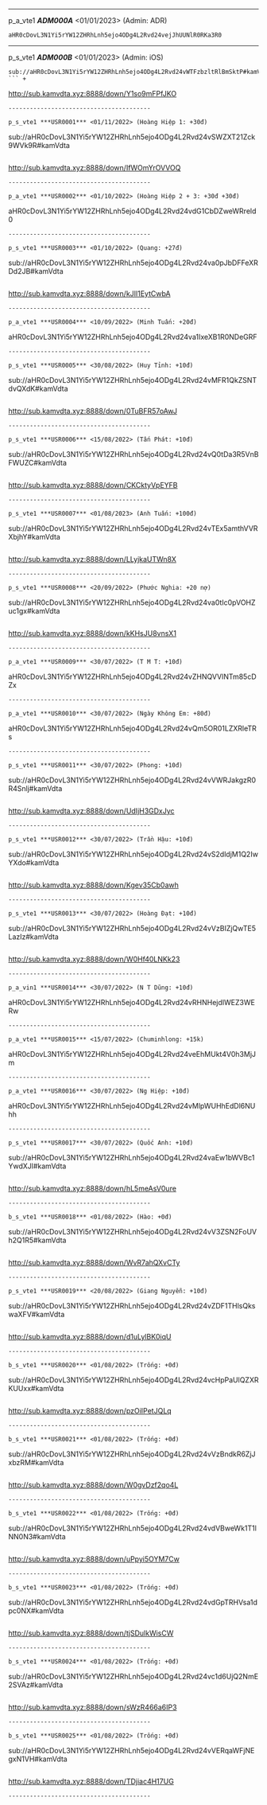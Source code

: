 ----------------------------------------
p_a_vte1 ***ADM000A*** <01/01/2023> (Admin: ADR)
```
aHR0cDovL3N1Yi5rYW12ZHRhLnh5ejo4ODg4L2Rvd24vejJhUUNlR0RKa3R0
```
----------------------------------------

p_s_vte1 ***ADM000B*** <01/01/2023> (Admin: iOS)
```
sub://aHR0cDovL3N1Yi5rYW12ZHRhLnh5ejo4ODg4L2Rvd24vWTFzbzltRlBmSktP#kamVdta
``` + 
```
http://sub.kamvdta.xyz:8888/down/Y1so9mFPfJKO
```
----------------------------------------

p_s_vte1 ***USR0001*** <01/11/2022> (Hoàng Hiệp 1: +30đ)
```
sub://aHR0cDovL3N1Yi5rYW12ZHRhLnh5ejo4ODg4L2Rvd24vSWZXT21Zck9WVk9R#kamVdta
``` + 
```
http://sub.kamvdta.xyz:8888/down/IfWOmYrOVVOQ
```
----------------------------------------

p_a_vte1 ***USR0002*** <01/10/2022> (Hoàng Hiệp 2 + 3: +30đ +30đ)
```
aHR0cDovL3N1Yi5rYW12ZHRhLnh5ejo4ODg4L2Rvd24vdG1CbDZweWRreld0
```
----------------------------------------

p_s_vte1 ***USR0003*** <01/10/2022> (Quang: +27đ)
```
sub://aHR0cDovL3N1Yi5rYW12ZHRhLnh5ejo4ODg4L2Rvd24va0pJbDFFeXRDd2JB#kamVdta
``` + 
```
http://sub.kamvdta.xyz:8888/down/kJIl1EytCwbA
```
----------------------------------------

p_a_vte1 ***USR0004*** <10/09/2022> (Minh Tuấn: +20đ)
```
aHR0cDovL3N1Yi5rYW12ZHRhLnh5ejo4ODg4L2Rvd24va1IxeXB1R0NDeGRF
```
----------------------------------------

p_s_vte1 ***USR0005*** <30/08/2022> (Huy Tỉnh: +10đ)
```
sub://aHR0cDovL3N1Yi5rYW12ZHRhLnh5ejo4ODg4L2Rvd24vMFR1QkZSNTdvQXdK#kamVdta
``` + 
```
http://sub.kamvdta.xyz:8888/down/0TuBFR57oAwJ
```
----------------------------------------

p_s_vte1 ***USR0006*** <15/08/2022> (Tấn Phát: +10đ)
```
sub://aHR0cDovL3N1Yi5rYW12ZHRhLnh5ejo4ODg4L2Rvd24vQ0tDa3R5VnBFWUZC#kamVdta
``` + 
```
http://sub.kamvdta.xyz:8888/down/CKCktyVpEYFB
```
----------------------------------------

p_s_vte1 ***USR0007*** <01/08/2023> (Anh Tuấn: +100đ)
```
sub://aHR0cDovL3N1Yi5rYW12ZHRhLnh5ejo4ODg4L2Rvd24vTEx5amthVVRXbjhY#kamVdta
``` + 
```
http://sub.kamvdta.xyz:8888/down/LLyjkaUTWn8X
```
----------------------------------------

p_s_vte1 ***USR0008*** <20/09/2022> (Phước Nghia: +20 nợ)
```
sub://aHR0cDovL3N1Yi5rYW12ZHRhLnh5ejo4ODg4L2Rvd24va0tIc0pVOHZuc1gx#kamVdta
``` + 
```
http://sub.kamvdta.xyz:8888/down/kKHsJU8vnsX1
```
----------------------------------------

p_a_vte1 ***USR0009*** <30/07/2022> (T M T: +10đ)
```
aHR0cDovL3N1Yi5rYW12ZHRhLnh5ejo4ODg4L2Rvd24vZHNQVVlNTm85cDZx
```
----------------------------------------

p_a_vte1 ***USR0010*** <30/07/2022> (Ngày Không Em: +80đ)
```
aHR0cDovL3N1Yi5rYW12ZHRhLnh5ejo4ODg4L2Rvd24vQm5OR01LZXRleTRs
```
----------------------------------------

p_s_vte1 ***USR0011*** <30/07/2022> (Phong: +10đ)
```
sub://aHR0cDovL3N1Yi5rYW12ZHRhLnh5ejo4ODg4L2Rvd24vVWRJakgzR0R4Snlj#kamVdta
``` + 
```
http://sub.kamvdta.xyz:8888/down/UdIjH3GDxJyc
```
----------------------------------------

p_s_vte1 ***USR0012*** <30/07/2022> (Trần Hậu: +10đ)
```
sub://aHR0cDovL3N1Yi5rYW12ZHRhLnh5ejo4ODg4L2Rvd24vS2dldjM1Q2IwYXdo#kamVdta
``` + 
```
http://sub.kamvdta.xyz:8888/down/Kgev35Cb0awh
```
----------------------------------------

p_s_vte1 ***USR0013*** <30/07/2022> (Hoàng Đạt: +10đ)
```
sub://aHR0cDovL3N1Yi5rYW12ZHRhLnh5ejo4ODg4L2Rvd24vVzBIZjQwTE5LazIz#kamVdta
``` + 
```
http://sub.kamvdta.xyz:8888/down/W0Hf40LNKk23
```
----------------------------------------

p_a_vin1 ***USR0014*** <30/07/2022> (N T Dũng: +10đ)
```
aHR0cDovL3N1Yi5rYW12ZHRhLnh5ejo4ODg4L2Rvd24vRHNHejdIWEZ3WERw
```
----------------------------------------

p_a_vte1 ***USR0015*** <15/07/2022> (Chuminhlong: +15k)
```
aHR0cDovL3N1Yi5rYW12ZHRhLnh5ejo4ODg4L2Rvd24veEhMUkt4V0h3MjJm
```
----------------------------------------

p_a_vte1 ***USR0016*** <30/07/2022> (Ng Hiệp: +10đ)
```
aHR0cDovL3N1Yi5rYW12ZHRhLnh5ejo4ODg4L2Rvd24vMlpWUHhEdDl6NUhh
```
----------------------------------------

p_s_vte1 ***USR0017*** <30/07/2022> (Quốc Anh: +10đ)
```
sub://aHR0cDovL3N1Yi5rYW12ZHRhLnh5ejo4ODg4L2Rvd24vaEw1bWVBc1YwdXJl#kamVdta
``` + 
```
http://sub.kamvdta.xyz:8888/down/hL5meAsV0ure
```
----------------------------------------

b_s_vte1 ***USR0018*** <01/08/2022> (Hào: +0đ)
```
sub://aHR0cDovL3N1Yi5rYW12ZHRhLnh5ejo4ODg4L2Rvd24vV3ZSN2FoUVh2Q1R5#kamVdta
``` + 
```
http://sub.kamvdta.xyz:8888/down/WvR7ahQXvCTy
```
----------------------------------------

p_s_vte1 ***USR0019*** <20/08/2022> (Giang Nguyễn: +10đ)
```
sub://aHR0cDovL3N1Yi5rYW12ZHRhLnh5ejo4ODg4L2Rvd24vZDF1THlsQkswaXFV#kamVdta
``` + 
```
http://sub.kamvdta.xyz:8888/down/d1uLylBK0iqU
```
----------------------------------------

b_s_vte1 ***USR0020*** <01/08/2022> (Trống: +0đ)
```
sub://aHR0cDovL3N1Yi5rYW12ZHRhLnh5ejo4ODg4L2Rvd24vcHpPaUlQZXRKUUxx#kamVdta
``` + 
```
http://sub.kamvdta.xyz:8888/down/pzOiIPetJQLq
```
----------------------------------------

b_s_vte1 ***USR0021*** <01/08/2022> (Trống: +0đ)
```
sub://aHR0cDovL3N1Yi5rYW12ZHRhLnh5ejo4ODg4L2Rvd24vVzBndkR6ZjJxbzRM#kamVdta
``` + 
```
http://sub.kamvdta.xyz:8888/down/W0gvDzf2qo4L
```
----------------------------------------

b_s_vte1 ***USR0022*** <01/08/2022> (Trống: +0đ)
```
sub://aHR0cDovL3N1Yi5rYW12ZHRhLnh5ejo4ODg4L2Rvd24vdVBweWk1T1lNN0N3#kamVdta
``` + 
```
http://sub.kamvdta.xyz:8888/down/uPpyi5OYM7Cw
```
----------------------------------------

b_s_vte1 ***USR0023*** <01/08/2022> (Trống: +0đ)
```
sub://aHR0cDovL3N1Yi5rYW12ZHRhLnh5ejo4ODg4L2Rvd24vdGpTRHVsa1dpc0NX#kamVdta
``` + 
```
http://sub.kamvdta.xyz:8888/down/tjSDulkWisCW
```
----------------------------------------

b_s_vte1 ***USR0024*** <01/08/2022> (Trống: +0đ)
```
sub://aHR0cDovL3N1Yi5rYW12ZHRhLnh5ejo4ODg4L2Rvd24vc1d6UjQ2NmE2SVAz#kamVdta
``` + 
```
http://sub.kamvdta.xyz:8888/down/sWzR466a6IP3
```
----------------------------------------

b_s_vte1 ***USR0025*** <01/08/2022> (Trống: +0đ)
```
sub://aHR0cDovL3N1Yi5rYW12ZHRhLnh5ejo4ODg4L2Rvd24vVERqaWFjNEgxN1VH#kamVdta
``` + 
```
http://sub.kamvdta.xyz:8888/down/TDjiac4H17UG
```
----------------------------------------
